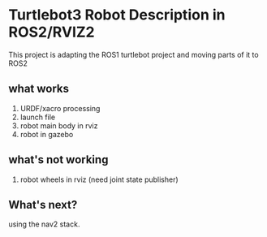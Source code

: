 # Turtlebot3 Robot Description in ROS2/RVIZ2

This project is adapting the ROS1 turtlebot project and moving parts of it to ROS2

## what works
1. URDF/xacro processing
1. launch file
1. robot main body in rviz
1. robot in gazebo

## what's not working
1. robot wheels in rviz (need joint state publisher)

## What's next?
using the nav2 stack.